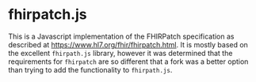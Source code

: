 # fhirpatch.js

This is a Javascript implementation of the FHIRPatch specification as 
described at https://www.hl7.org/fhir/fhirpatch.html.  It is mostly based
on the excellent `fhirpath.js` library, however it was determined that the 
requirements for `fhirpatch` are so different that a fork was a better option
than trying to add the functionality to `fhirpath.js`.